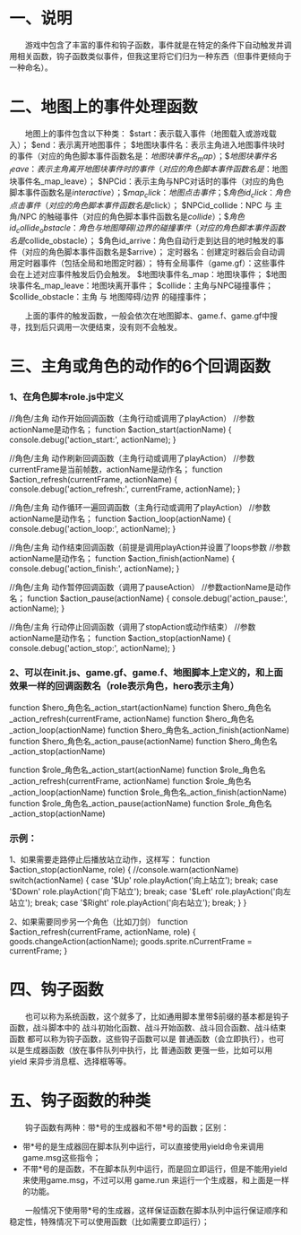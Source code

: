 # 一、说明

&emsp;&emsp;游戏中包含了丰富的事件和钩子函数，事件就是在特定的条件下自动触发并调用相关函数，钩子函数类似事件，但我这里将它们归为一种东西（但事件更倾向于一种命名）。

# 二、地图上的事件处理函数

&emsp;&emsp;地图上的事件包含以下种类：
      \$start：表示载入事件（地图载入或游戏载入）；
      \$end：表示离开地图事件；
      \$地图块事件名：表示主角进入地图事件块时的事件（对应的角色脚本事件函数名是：$地图块事件名_map）；
      \$地图块事件名_leave：表示主角离开地图块事件时的事件（对应的角色脚本事件函数名是：$地图块事件名_map_leave）；
      \$NPCid：表示主角与NPC对话时的事件（对应的角色脚本事件函数名是$interactive）；
      \$map_click：地图点击事件；
      \$角色id_click：角色点击事件（对应的角色脚本事件函数名是$click）；
      \$NPCid_collide：NPC 与 主角/NPC 的触碰事件（对应的角色脚本事件函数名是$collide）；
      \$角色id_collide_obstacle：角色 与 地图障碍/边界 的碰撞事件（对应的角色脚本事件函数名是$collide_obstacle）；
      \$角色id_arrive：角色自动行走到达目的地时触发的事件（对应的角色脚本事件函数名是$arrive）；
      定时器名：创建定时器后会自动调用定时器事件（包括全局和地图定时器）；
      特有全局事件（game.gf）：这些事件会在上述对应事件触发后仍会触发。
        \$地图块事件名_map：地图块事件；
        \$地图块事件名_map_leave：地图块离开事件；
        \$collide：主角与NPC碰撞事件；
        \$collide_obstacle：主角 与 地图障碍/边界 的碰撞事件；

&emsp;&emsp;上面的事件的触发函数，一般会依次在地图脚本、game.f、game.gf中搜寻，找到后只调用一次便结束，没有则不会触发。

# 三、主角或角色的动作的6个回调函数

### 1、在角色脚本role.js中定义

//角色/主角 动作开始回调函数（主角行动或调用了playAction）
//参数actionName是动作名；
function $action_start(actionName) {
    console.debug('action_start:', actionName);
}

//角色/主角 动作刷新回调函数（主角行动或调用了playAction）
//参数currentFrame是当前帧数，actionName是动作名；
function $action_refresh(currentFrame, actionName) {
    console.debug('action_refresh:', currentFrame, actionName);
}

//角色/主角 动作循环一遍回调函数（主角行动或调用了playAction）
//参数actionName是动作名；
function \$action_loop(actionName) {
    console.debug('action_loop:', actionName);
}

//角色/主角 动作结束回调函数（前提是调用playAction并设置了loops参数
//参数actionName是动作名；
function \$action_finish(actionName) {
    console.debug('action_finish:', actionName);
}

//角色/主角 动作暂停回调函数（调用了pauseAction）
//参数actionName是动作名；
function \$action_pause(actionName) {
    console.debug('action_pause:', actionName);
}

//角色/主角 行动停止回调函数（调用了stopAction或动作结束）
//参数actionName是动作名；
function \$action_stop(actionName) {
    console.debug('action_stop:', actionName);
}

### 2、可以在init.js、game.gf、game.f、地图脚本上定义的，和上面效果一样的回调函数名（role表示角色，hero表示主角）

function \$hero_角色名_action_start(actionName)
function \$hero_角色名_action_refresh(currentFrame, actionName)
function \$hero_角色名_action_loop(actionName)
function \$hero_角色名_action_finish(actionName)
function \$hero_角色名_action_pause(actionName)
function \$hero_角色名_action_stop(actionName)

function \$role_角色名_action_start(actionName)
function \$role_角色名_action_refresh(currentFrame, actionName)
function \$role_角色名_action_loop(actionName)
function \$role_角色名_action_finish(actionName)
function \$role_角色名_action_pause(actionName)
function \$role_角色名_action_stop(actionName)

### 示例：

1、如果需要走路停止后播放站立动作，这样写：
function \$action_stop(actionName, role) {
  //console.warn(actionName)
  switch(actionName) {
    case '\$Up'
      role.playAction('向上站立');
      break;
    case '\$Down'
      role.playAction('向下站立');
      break;
    case '\$Left'
      role.playAction('向左站立');
      break;
    case '\$Right'
      role.playAction('向右站立');
      break;
  }
}

2、如果需要同步另一个角色（比如刀剑）
function \$action_refresh(currentFrame, actionName, role) {
    goods.changeAction(actionName);
    goods.sprite.nCurrentFrame = currentFrame;
}

# 四、钩子函数

&emsp;&emsp;也可以称为系统函数，这个就多了，比如通用脚本里带\$前缀的基本都是钩子函数，战斗脚本中的 战斗初始化函数、战斗开始函数、战斗回合函数、战斗结束函数 都可以称为钩子函数，这些钩子函数可以是 普通函数（会立即执行），也可以是生成器函数（放在事件队列中执行，比 普通函数 更强一些，比如可以用 yield 来异步消息框、选择框等等。

# 五、钩子函数的种类

&emsp;&emsp;钩子函数有两种：带\*号的生成器和不带\*号的函数；区别：

* 带\*号的是生成器回在脚本队列中运行，可以直接使用yield命令来调用game.msg这些指令；
* 不带\*号的是函数，不在脚本队列中运行，而是回立即运行，但是不能用yield来使用game.msg，不过可以用 game.run 来运行一个生成器，和上面是一样的功能。

&emsp;&emsp;一般情况下使用带\*号的生成器，这样保证函数在脚本队列中运行保证顺序和稳定性，特殊情况下可以使用函数（比如需要立即运行）；
